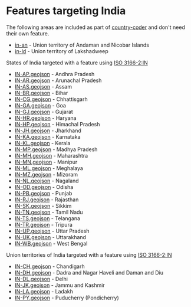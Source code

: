 # Features targeting India

The following areas are included as part of [country-coder](https://github.com/rapideditor/country-coder) and don't need their own feature.

- [in-an](https://location-conflation.com/?locationSet=%7B%22include%22%3A%5B%22in-an%22%5D%7D&referrer=nsi) - Union territory of Andaman and Nicobar Islands
- [in-ld](https://location-conflation.com/?locationSet=%7B%22include%22%3A%5B%22in-ld%22%5D%7D&referrer=nsi) - Union territory of Lakshadweep

States of India targeted with a feature using [ISO 3166-2:IN](https://en.wikipedia.org/wiki/ISO_3166-2:IN)

- [IN-AP.geojson](https://location-conflation.com/?locationSet=%7B%22include%22%3A%5B%22in-ap.geojson%22%5D%7D&referrer=nsi) - Andhra Pradesh
- [IN-AR.geojson](https://location-conflation.com/?locationSet=%7B%22include%22%3A%5B%22in-ar.geojson%22%5D%7D&referrer=nsi) - Arunachal Pradesh
- [IN-AS.geojson](https://location-conflation.com/?locationSet=%7B%22include%22%3A%5B%22in-as.geojson%22%5D%7D&referrer=nsi) - Assam
- [IN-BR.geojson](https://location-conflation.com/?locationSet=%7B%22include%22%3A%5B%22in-br.geojson%22%5D%7D&referrer=nsi) - Bihar
- [IN-CG.geojson](https://location-conflation.com/?locationSet=%7B%22include%22%3A%5B%22in-cg.geojson%22%5D%7D&referrer=nsi) - Chhattisgarh
- [IN-GA.geojson](https://location-conflation.com/?locationSet=%7B%22include%22%3A%5B%22in-ga.geojson%22%5D%7D&referrer=nsi) - Goa
- [IN-GJ.geojson](https://location-conflation.com/?locationSet=%7B%22include%22%3A%5B%22in-gj.geojson%22%5D%7D&referrer=nsi) - Gujarat
- [IN-HR.geojson](https://location-conflation.com/?locationSet=%7B%22include%22%3A%5B%22in-hr.geojson%22%5D%7D&referrer=nsi) - Haryana
- [IN-HP.geojson](https://location-conflation.com/?locationSet=%7B%22include%22%3A%5B%22in-hp.geojson%22%5D%7D&referrer=nsi) - Himachal Pradesh
- [IN-JH.geojson](https://location-conflation.com/?locationSet=%7B%22include%22%3A%5B%22in-jh.geojson%22%5D%7D&referrer=nsi) - Jharkhand
- [IN-KA.geojson](https://location-conflation.com/?locationSet=%7B%22include%22%3A%5B%22in-ka.geojson%22%5D%7D&referrer=nsi) - Karnataka
- [IN-KL.geojson](https://location-conflation.com/?locationSet=%7B%22include%22%3A%5B%22in-kl.geojson%22%5D%7D&referrer=nsi) - Kerala
- [IN-MP.geojson](https://location-conflation.com/?locationSet=%7B%22include%22%3A%5B%22in-mp.geojson%22%5D%7D&referrer=nsi) - Madhya Pradesh
- [IN-MH.geojson](https://location-conflation.com/?locationSet=%7B%22include%22%3A%5B%22in-mh.geojson%22%5D%7D&referrer=nsi) - Maharashtra
- [IN-MN.geojson](https://location-conflation.com/?locationSet=%7B%22include%22%3A%5B%22in-mn.geojson%22%5D%7D&referrer=nsi) - Manipur
- [IN-ML.geojson](https://location-conflation.com/?locationSet=%7B%22include%22%3A%5B%22in-ml.geojson%22%5D%7D&referrer=nsi) - Meghalaya
- [IN-MZ.geojson](https://location-conflation.com/?locationSet=%7B%22include%22%3A%5B%22in-mz.geojson%22%5D%7D&referrer=nsi) - Mizoram
- [IN-NL.geojson](https://location-conflation.com/?locationSet=%7B%22include%22%3A%5B%22in-nl.geojson%22%5D%7D&referrer=nsi) - Nagaland
- [IN-OD.geojson](https://location-conflation.com/?locationSet=%7B%22include%22%3A%5B%22in-od.geojson%22%5D%7D&referrer=nsi) - Odisha
- [IN-PB.geojson](https://location-conflation.com/?locationSet=%7B%22include%22%3A%5B%22in-pb.geojson%22%5D%7D&referrer=nsi) - Punjab
- [IN-RJ.geojson](https://location-conflation.com/?locationSet=%7B%22include%22%3A%5B%22in-rj.geojson%22%5D%7D&referrer=nsi) - Rajasthan
- [IN-SK.geojson](https://location-conflation.com/?locationSet=%7B%22include%22%3A%5B%22in-sk.geojson%22%5D%7D&referrer=nsi) - Sikkim
- [IN-TN.geojson](https://location-conflation.com/?locationSet=%7B%22include%22%3A%5B%22in-tn.geojson%22%5D%7D&referrer=nsi) - Tamil Nadu
- [IN-TS.geojson](https://location-conflation.com/?locationSet=%7B%22include%22%3A%5B%22in-ts.geojson%22%5D%7D&referrer=nsi) - Telangana
- [IN-TR.geojson](https://location-conflation.com/?locationSet=%7B%22include%22%3A%5B%22in-tr.geojson%22%5D%7D&referrer=nsi) - Tripura
- [IN-UP.geojson](https://location-conflation.com/?locationSet=%7B%22include%22%3A%5B%22in-up.geojson%22%5D%7D&referrer=nsi) - Uttar Pradesh
- [IN-UK.geojson](https://location-conflation.com/?locationSet=%7B%22include%22%3A%5B%22in-uk.geojson%22%5D%7D&referrer=nsi) - Uttarakhand
- [IN-WB.geojson](https://location-conflation.com/?locationSet=%7B%22include%22%3A%5B%22in-wb.geojson%22%5D%7D&referrer=nsi) - West Bengal

Union territories of India targeted with a feature using [ISO 3166-2:IN](https://en.wikipedia.org/wiki/ISO_3166-2:IN)

- [IN-CH.geojson](https://location-conflation.com/?locationSet=%7B%22include%22%3A%5B%22in-ch.geojson%22%5D%7D&referrer=nsi) - Chandigarh
- [IN-DH.geojson](https://location-conflation.com/?locationSet=%7B%22include%22%3A%5B%22in-dh.geojson%22%5D%7D&referrer=nsi) - Dadra and Nagar Haveli and Daman and Diu
- [IN-DL.geojson](https://location-conflation.com/?locationSet=%7B%22include%22%3A%5B%22in-dl.geojson%22%5D%7D&referrer=nsi) - Delhi
- [IN-JK.geojson](https://location-conflation.com/?locationSet=%7B%22include%22%3A%5B%22in-jk.geojson%22%5D%7D&referrer=nsi) - Jammu and Kashmir
- [IN-LA.geojson](https://location-conflation.com/?locationSet=%7B%22include%22%3A%5B%22in-la.geojson%22%5D%7D&referrer=nsi) - Ladakh
- [IN-PY.geojson](https://location-conflation.com/?locationSet=%7B%22include%22%3A%5B%22in-py.geojson%22%5D%7D&referrer=nsi) - Puducherry (Pondicherry)
